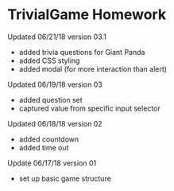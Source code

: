 # TrivialGame Homework

Updated 06/21/18 version 03.1
- added trivia questions for Giant Panda
- added CSS styling
- added modal (for more interaction than alert)

Updated 06/19/18 version 03
- added question set
- captured value from specific input selector

Updated 06/18/18 version 02
- added countdown
- added time out

Update 06/17/18 version 01
- set up basic game structure
